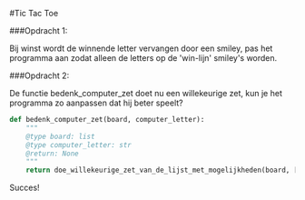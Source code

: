 
#Tic Tac Toe

###Opdracht 1:

Bij winst wordt de winnende letter vervangen door een smiley, pas het programma aan zodat alleen de letters op de 'win-lijn' smiley's worden.



###Opdracht 2:

De functie bedenk_computer_zet doet nu een willekeurige zet, kun je het programma zo aanpassen dat hij beter speelt? 

```python
def bedenk_computer_zet(board, computer_letter):
    """
    @type board: list
    @type computer_letter: str
    @return: None
    """
    return doe_willekeurige_zet_van_de_lijst_met_mogelijkheden(board, [1, 2, 3, 4, 5, 6, 7, 8, 9])
```

Succes!
